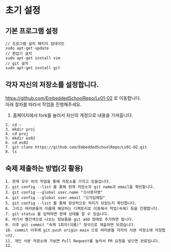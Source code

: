 # 초기 설정

## 기본 프로그램 설정
```make
// 프로그램 설치 패키지 업데이트
sudo apt-get update
// 편집기 설치
sudo apt-get install vim
// git 설치
sudo apt-get install git
```

## 각자 자신의 저장소를 설정합니다.

https://github.com/EmbeddedSchoolRepo/Lv01-02 로 이동합니다.  
아래 절차를 따라서 작업을 진행해주세요.  

1. 홈페이지에서 fork를 눌러서 자신의 계정으로 내용을 가져옵니다.

```make
2. cd ~
3. mkdir proj
4. cd proj
5. mkdir es02
6. cd es02
7. git clone https://github.com/EmbeddedSchoolRepo/Lv01-02.git
8. ls
```

## 숙제 제출하는 방법(깃 활용)
```make
1. 현재 모두 위의 작업을 통해 저장소를 가지고 있을겁니다.
2. git config --list 를 통해 현재 저장소의 git name과 email을 확인합니다.
3. git config --global user.name "깃사용자명"
4. git config --global user.email "깃가입메일"
5. git config --list 를 통해 정상적으로 처리가 되었는지 확인합니다.
6. 그리고 여러분들의 이름에 해당하는 디렉토리로 이동해서 작업(숙제) 등을 진행합니다.
7. git status 를 입력하면 현재 상태를 알 수 있습니다.
8. 여기서 빨간색으로 나오는 정보들을 git add 형태로 추가하면 됩니다.
9. 이후 git commit "숙제 1회차(이름)" 형식으로 제출하면 되겠습니다.
10. commit 이후에 git push origin main 으로 여러분들 각자의 사본 저장소에 저장합니다.
11. 개인 사본 저장소에 가보면 Pull Request를 눌러서 PR 요청을 넣으면 완료입니다.
12. 
```
